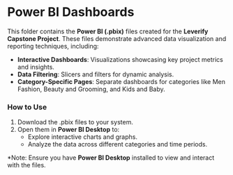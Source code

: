 # Power BI Dashboards

This folder contains the **Power BI (.pbix)** files created for the **Leverify Capstone Project**. These files demonstrate 
advanced data visualization and reporting techniques, including:

- **Interactive Dashboards**: Visualizations showcasing key project metrics and insights.
- **Data Filtering**: Slicers and filters for dynamic analysis.
- **Category-Specific Pages**: Separate dashboards for categories like Men Fashion, Beauty and Grooming, and Kids and Baby.

### How to Use
1. Download the .pbix files to your system.
2. Open them in **Power BI Desktop** to:
   - Explore interactive charts and graphs.
   - Analyze the data across different categories and time periods.

*Note: Ensure you have **Power BI Desktop** installed to view and interact with the files.
